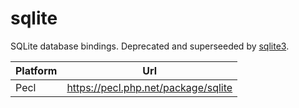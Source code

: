 # sqlite

SQLite database bindings. Deprecated and superseeded by [sqlite3](../sqlite3).

| Platform | Url                                                              |
|----------|------------------------------------------------------------------|
| Pecl     | https://pecl.php.net/package/sqlite                              |
